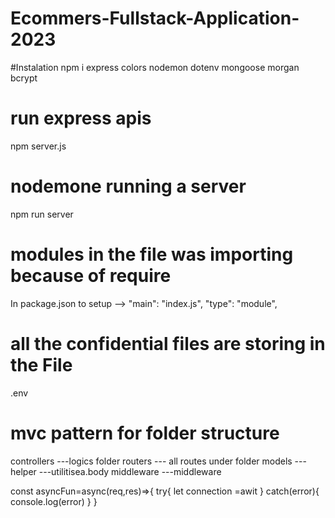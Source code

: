 # Ecommers-Fullstack-Application-2023
#Instalation
npm i express colors nodemon dotenv mongoose morgan bcrypt


# run express apis
npm server.js

# nodemone  running a server
npm run server

# modules in the file was importing because of require
In package.json  to setup -->  "main": "index.js",
   "type": "module",

#  all the confidential files are storing in the File
 .env

 # mvc pattern for folder structure
 controllers ---logics folder
 routers     --- all routes under folder
 models      ---
 helper      ---utilitisea.body
 middleware  ---middleware


const asyncFun=async(req,res)=>{
    try{
     let connection =awit 
    }
    catch(error){
        console.log(error)
    }
}